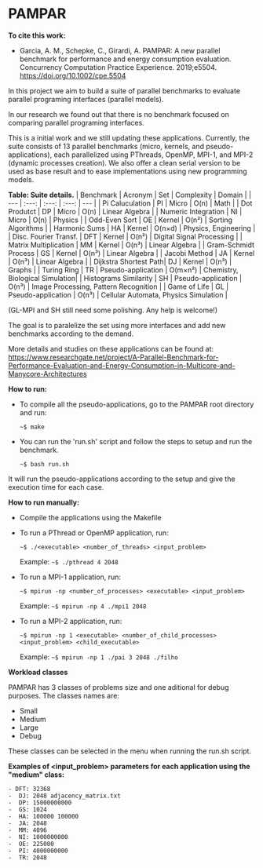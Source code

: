 # PAMPAR

**To cite this work:**

 - Garcia, A. M., Schepke, C., Girardi, A. PAMPAR: A new parallel benchmark for performance and energy consumption evaluation. Concurrency Computation Practice Experience. 2019;e5504. https://doi.org/10.1002/cpe.5504


In this project we aim to build a suite of parallel benchmarks to evaluate parallel programing interfaces (parallel models).

In our research we found out that there is no benchmark focused on comparing parallel programing interfaces.

This is a initial work and we still updating these applications. Currently, the suite consists of 13 parallel benchmarks (micro, kernels, and pseudo-applications), each parallelized using PThreads, OpenMP, MPI-1, and MPI-2 (dynamic processes creation). We also offer a clean serial version to be used as base result and to ease implementations using new programming models.

**Table: Suite details.**
| Benchmark | Acronym | Set | Complexity | Domain |
| --- | :---: | :---: | :---: | --- |
| Pi Caluculation       | PI | Micro | O(n) | Math | 
| Dot Produtct          | DP | Micro | O(n) | Linear Algebra | 
| Numeric Integration   | NI | Micro | O(n) | Physics |
| Odd-Even Sort         | OE | Kernel | O(n²) | Sorting Algorithms |
| Harmonic Sums         | HA | Kernel | O(n×d) | Physics, Engineering |
| Disc. Fourier Transf. | DFT | Kernel | O(n²) | Digital Signal Processing |
| Matrix Multiplication | MM | Kernel | O(n³) | Linear Algebra |
| Gram-Schmidt Process  | GS | Kernel | O(n³) | Linear Algebra |
| Jacobi Method         | JA | Kernel | O(n³) | Linear Algebra |
| Dijkstra Shortest Path| DJ | Kernel | O(n³) | Graphs |
| Turing Ring           | TR | Pseudo-application | O(m×n²) | Chemistry, Biological Simulation|
| Histograms Similarity | SH | Pseudo-application | O(n³) | Image Processing, Pattern Recognition |
| Game of Life          | GL | Pseudo-application | O(n³) | Cellular Automata, Physics Simulation |
  
  
  (GL-MPI and SH still need some polishing. Any help is welcome!)

The goal is to paralelize the set using more interfaces and add new benchmarks according to the demand.

More details and studies on these applications can be found at: https://www.researchgate.net/project/A-Parallel-Benchmark-for-Performance-Evaluation-and-Energy-Consumption-in-Multicore-and-Manycore-Architectures


**How to run:**


  - To compile all the pseudo-applications, go to the PAMPAR root directory and run:
  
	`~$ make`
    
  - You can run the 'run.sh' script and follow the steps to setup and run the benchmark.
  
  	`~$ bash run.sh`
    
  It will run the pseudo-applications according to the setup and give the execution time for each case.
  

**How to run manually:**

  - Compile the applications using the Makefile
  
  - To run a PThread or OpenMP application, run:
    
    	~$ ./<executable> <number_of_threads> <input_problem>
    
    Example: 
    	`~$ ./pthread 4 2048`
   
    
  - To run a MPI-1 application, run:
  
  	`~$ mpirun -np <number_of_processes> <executable> <input_problem>`
    
    Example: 
    	`~$ mpirun -np 4 ./mpi1 2048`
    
    
  - To run a MPI-2 application, run:
 
 	`~$ mpirun -np 1 <executable> <number_of_child_processes> <input_problem> <child_executable>`
    
    Example: 
    	`~$ mpirun -np 1 ./pai 3 2048 ./filho`
  
  
  **Workload classes**
  
  PAMPAR has 3 classes of problems size and one aditional for debug purposes.
The classes names are:
	
- Small	
- Medium	
- Large	
- Debug
		
These classes can be selected in the menu when running the run.sh script.
	
   **Examples of <input_problem> parameters for each application using the "medium" class:**

	- DFT: 32368
	-  DJ: 2048 adjacency_matrix.txt
	-  DP: 15000000000
	-  GS: 1024
	-  HA: 100000 100000
	-  JA: 2048
	-  MM: 4096
	-  NI: 1000000000
	-  OE: 225000
	-  PI: 4000000000
	-  TR: 2048
